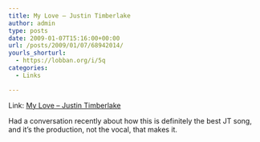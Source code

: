 ```yaml
---
title: My Love – Justin Timberlake
author: admin
type: posts
date: 2009-01-07T15:16:00+00:00
url: /posts/2009/01/07/68942014/
yourls_shorturl:
  - https://lobban.org/i/5q
categories:
  - Links

---
```

Link: [My Love – Justin Timberlake][1]

Had a conversation recently about how this is definitely the best JT song, and it&#8217;s the production, not the vocal, that makes it.

 [1]: http://blip.fm/profile/nonimage/blip/2459184_